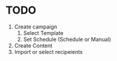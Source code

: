 # TODO

1. Create campaign
    1. Select Template
    2. Set Schedule (Schedule or Manual)
2. Create Content
3. Import or select recipeients



